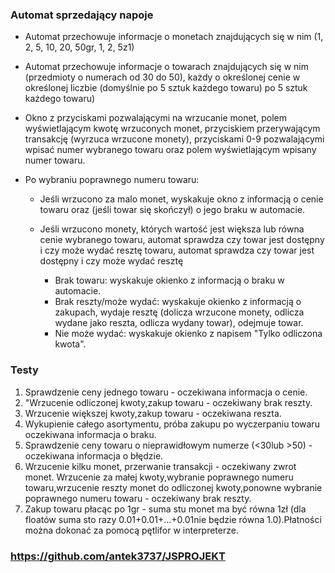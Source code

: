 ### Automat sprzedający napoje
* Automat przechowuje informacje o monetach znajdujących się w nim (1, 2, 5, 
10, 20, 50gr, 1, 2, 5z1)
* Automat przechowuje informacje o towarach znajdujących się w nim (przedmioty o 
numerach od 30 do 50), każdy o określonej cenie w określonej liczbie (domyślnie po 5 sztuk każdego towaru)
po 5 sztuk każdego towaru)
* Okno z przyciskami pozwalającymi na wrzucanie monet, polem wyświetlającym 
kwotę wrzuconych monet, przyciskiem przerywającym transakcję (wyrzuca 
wrzucone monety), przyciskami 0-9 pozwalającymi wpisać numer wybranego 
towaru oraz polem wyświetlającym wpisany numer towaru.
* Po wybraniu poprawnego numeru towaru:

  * Jeśli wrzucono za malo monet, wyskakuje okno z informacją o cenie towaru 
oraz (jeśli towar się skończył) o jego braku w automacie.
  * Jeśli wrzucono monety, których wartość jest większa lub równa cenie wybranego towaru, automat sprawdza czy towar jest dostępny i czy może wydać resztę
towaru, automat sprawdza czy towar jest dostępny i czy może wydać resztę

    * Brak towaru: wyskakuje okienko z informacją o braku w automacie. 
    * Brak reszty/może wydać: wyskakuje okienko z informacją o 
zakupach, wydaje resztę (dolicza wrzucone monety, odlicza wydane 
jako reszta, odlicza wydany towar), odejmuje towar.
    * Nie może wydać: wyskakuje okienko z napisem "Tylko odliczona kwota".

### Testy
1. Sprawdzenie ceny jednego towaru - oczekiwana informacja o cenie.
2. "Wrzucenie odliczonej kwoty,zakup towaru - oczekiwany brak reszty.
3.  Wrzucenie większej kwoty,zakup towaru - oczekiwana reszta.
4. Wykupienie całego asortymentu, próba zakupu po wyczerpaniu towaru oczekiwana informacja o braku.
5. Sprawdzenie ceny towaru o nieprawidłowym numerze (<30lub >50) - oczekiwana informacja o błędzie.
6. Wrzucenie kilku monet, przerwanie transakcji - oczekiwany zwrot monet. Wrzucenie za małej kwoty,wybranie poprawnego numeru towaru,wrzucenie reszty monet do odliczonej   kwoty,ponowne wybranie poprawnego numeru towaru - oczekiwany brak reszty.
8. Zakup towaru płacąc po 1gr - suma stu monet ma być równa 1zł (dla floatów
suma sto razy 0.01+0.01+...+0.01nie będzie równa 1.0).Płatności można dokonać za pomocą pętlifor w interpreterze.
### https://github.com/antek3737/JSPROJEKT
